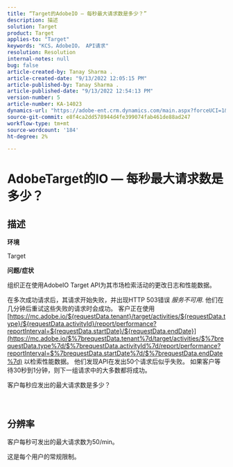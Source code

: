 ```yaml
---
title: “Target的AdobeIO — 每秒最大请求数是多少？”
description: 描述
solution: Target
product: Target
applies-to: "Target"
keywords: "KCS，AdobeIO， API请求"
resolution: Resolution
internal-notes: null
bug: false
article-created-by: Tanay Sharma .
article-created-date: "9/13/2022 12:05:15 PM"
article-published-by: Tanay Sharma .
article-published-date: "9/13/2022 12:54:13 PM"
version-number: 5
article-number: KA-14023
dynamics-url: "https://adobe-ent.crm.dynamics.com/main.aspx?forceUCI=1&pagetype=entityrecord&etn=knowledgearticle&id=b391cf4d-5c33-ed11-9db1-002248086735"
source-git-commit: e8f4ca2dd578944d4fe399074fab461de88ad247
workflow-type: tm+mt
source-wordcount: '184'
ht-degree: 2%

---
```


# AdobeTarget的IO — 每秒最大请求数是多少？

## 描述


<b>环境</b>

Target



<b>问题/症状</b>

组织正在使用AdobeIO Target API为其市场检索活动的更改日志和性能数据。

在多次成功请求后，其请求开始失败，并出现HTTP 503错误 *服务不可用*. 他们在几分钟后重试这些失败的请求时会成功。 客户正在使用 [https://mc.adobe.io/${requestData.tenant}/target/activities/${requestData.type}/${requestData.activityId}/report/performance?reportInterval=${requestData.startDate}/${requestData.endDate}](https://mc.adobe.io/$%7brequestData.tenant%7d/target/activities/$%7brequestData.type%7d/$%7brequestData.activityId%7d/report/performance?reportInterval=$%7brequestData.startDate%7d/$%7brequestData.endDate%7d) 以检索性能数据。 他们发现API在发出50个请求后似乎失败。 如果客户等待30秒到1分钟，则下一组请求中的大多数都将成功。



客户每秒应发出的最大请求数是多少？
<br><br> <br>

## 分辨率


客户每秒可发出的最大请求数为50/min。

这是每个用户的常规限制。
